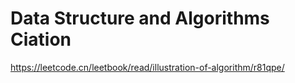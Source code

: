 # Data Structure and Algorithms Ciation

https://leetcode.cn/leetbook/read/illustration-of-algorithm/r81qpe/